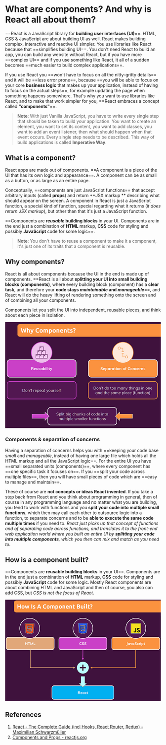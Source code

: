 # What are components? And why is React all about them?

==React is a JavaScript library for **building user interfaces (UI)**==. HTML, CSS & JavaScript are about building UI as well. React makes building complex, interactive and reactive UI simpler. You use libraries like React because that ==simplifies building UI==. You don't need React to build an app, you can build any website without React, but if you have more ==complex UI== and if you use something like React, it all of a sudden becomes ==much easier to build complex applications==.

If you use React you ==won't have to focus on all the nitty-gritty details== and it will be ==less error prone==, because ==you will be able to focus on your core **business logic** that makes up your application, instead of having to focus on the actual steps==, for example updating the page when something happens somewhere. That's why you want to use libraries like React, and to make that work simpler for you, ==React embraces a concept called **"components"**==.

> **Note**: With just Vanilla JavaScript, you have to write every single step that should be taken to build your application. You want to create an element, you want to set its content, you want to add classes, you want to add an event listener, then what should happen when that event occurs. Every single step needs to be described. This way of build applications is called **Imperative Way**.

## What is a component?

React apps are made out of components. ==A component is a piece of the UI that has its own logic and appearance==. A component can be as small as a button, or as large as an entire page.

Conceptually, ==components are just JavaScript functions== that accept arbitrary inputs (called **props**) and return **JSX markup ** describing what should appear on the screen. A component in React is just a JavaScript function, a special kind of function, special regarding what it returns (_it does return JSX markup_), but other than that it's just a JavaScript function.

==Components are **_reusable_ building blocks** in your UI. Components are in the end just a combination of **HTML** markup, **CSS** code for styling and possibly **JavaScript** code for some logic==.

> **Note**: You don't have to reuse a component to make it a component, it's just one of its traits that a component is reusable.

## Why components?

React is all about components because the UI in the end is made up of components. ==React is all about **splitting your UI into small building blocks (components)**, where every building block (component) has a **clear task**, and therefore your **code stays _maintainable_ and _manageable_**==, and React will do the heavy lifting of rendering something onto the screen and of combining all your components.

Components let you split the UI into independent, reusable pieces, and think about each piece in isolation.

![Why_components](../../img/Why_components.jpg)

### Components & separation of concerns

Having a separation of concerns helps you with ==keeping your code base _small_ and _manageable_, instead of having one large file which holds all the HTML markup and all the JavaScript logic==. For the entire UI you have ==small separated units (components)==, where every component has ==one specific task it focuses on==. If you ==split your code across multiple files==, then you will have small pieces of code which are ==easy to manage and maintain==.

These of course are **not concepts or ideas React invented**. If you take a step back from React and you think about programming in general, then of course in any programming language and no matter what you are building, you tend to work with functions and you **split your code into multiple small functions**, which then may call each other to outsource logic into a function, to separate concerns and to be **able to execute the same code multiple times** if you need to. _React just picks up that concept of functions and of separating code across functions, and translates it to the front-end web application world where you built an entire UI by **splitting your code into multiple components**, which you then can mix and match as you need to_.

## How is a component built?

==Components are **reusable building blocks** in your UI==. Components are in the end just a combination of **HTML** markup, **CSS** code for styling and possibly **JavaScript** code for some logic. Mostly React components are about combining HTML and JavaScript and then of course, you also can add CSS, but _CSS is not the focus of React_.

![Component_build](../../img/Component_build.jpg)

## References

1. [React - The Complete Guide (incl Hooks, React Router, Redux) - Maximilian Schwarzmüller](https://www.udemy.com/course/react-the-complete-guide-incl-redux/)
1. [Components and Props - reactjs.org](https://reactjs.org/docs/components-and-props.html)
